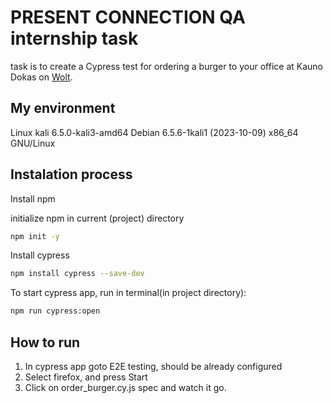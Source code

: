 # PRESENT CONNECTION QA internship task
task is to create a Cypress test for ordering a burger to your office at Kauno Dokas on [Wolt](https://wolt.com).

## My environment
Linux kali 6.5.0-kali3-amd64 Debian 6.5.6-1kali1 (2023-10-09) x86_64 GNU/Linux

## Instalation process
Install npm

initialize npm in current (project) directory
```sh
npm init -y
```

Install cypress
```sh
npm install cypress --save-dev
```

To start cypress app, run in terminal(in project directory):
```sh
npm run cypress:open
```

## How to run

1. In cypress app goto E2E testing, should be already configured
2. Select firefox, and press Start
3. Click on order_burger.cy.js spec and watch it go.

